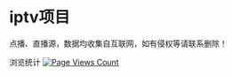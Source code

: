 # iptv项目
点播、直播源，数据均收集自互联网，如有侵权等请联系删除！

浏览统计
[![Page Views Count](https://badges.toozhao.com/badges/01HCQJPHM1ABMSNNCAEHC3F18G/green.svg)](https://badges.toozhao.com/stats/01HCQJPHM1ABMSNNCAEHC3F18G "Get your own page views count badge on badges.toozhao.com")
